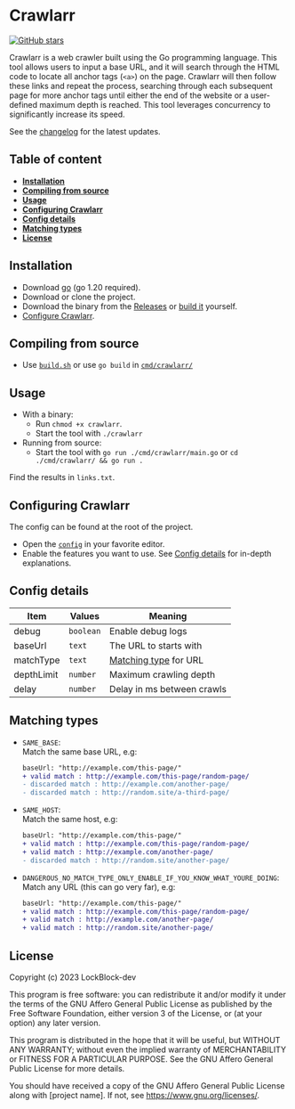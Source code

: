 # Crawlarr

[![GitHub stars](https://img.shields.io/github/stars/LockBlock-dev/crawlarr.svg)](https://github.com/LockBlock-dev/crawlarr/stargazers)

Crawlarr is a web crawler built using the Go programming language. This tool allows users to input a base URL, and it will search through the HTML code to locate all anchor tags (`<a>`) on the page. Crawlarr will then follow these links and repeat the process, searching through each subsequent page for more anchor tags until either the end of the website or a user-defined maximum depth is reached. This tool leverages concurrency to significantly increase its speed.

See the [changelog](/CHANGELOG.md) for the latest updates.

## Table of content

-   [**Installation**](#installation)
-   [**Compiling from source**](#compiling-from-source)
-   [**Usage**](#usage)
-   [**Configuring Crawlarr**](#configuring-crawlarr)
-   [**Config details**](#config-details)
-   [**Matching types**](#matching-types)
-   [**License**](#copyright)

## Installation

-   Download [go](https://go.dev/dl/) (go 1.20 required).
-   Download or clone the project.
-   Download the binary from the [Releases](../../releases) or [build it](#compiling-from-source) yourself.
-   [Configure Crawlarr](#configuring-crawlarr).

## Compiling from source

-   Use [`build.sh`](/build.sh) or use `go build` in [`cmd/crawlarr/`](/cmd/crawlarr/)

## Usage

-   With a binary:
    -   Run `chmod +x crawlarr`.
    -   Start the tool with `./crawlarr`
-   Running from source:
    -   Start the tool with `go run ./cmd/crawlarr/main.go` or `cd ./cmd/crawlarr/ && go run .`

Find the results in `links.txt`.

## Configuring Crawlarr

The config can be found at the root of the project.

-   Open the [`config`](/config.json) in your favorite editor.
-   Enable the features you want to use. See [Config details](#config-details) for in-depth explanations.

## Config details

| Item       | Values    | Meaning                                  |
| ---------- | --------- | ---------------------------------------- |
| debug      | `boolean` | Enable debug logs                        |
| baseUrl    | `text`    | The URL to starts with                   |
| matchType  | `text`    | [Matching type](#matching-types) for URL |
| depthLimit | `number`  | Maximum crawling depth                   |
| delay      | `number`  | Delay in ms between crawls               |

## Matching types

-   `SAME_BASE`:  
    Match the same base URL, e.g:

    ```diff
    baseUrl: "http://example.com/this-page/"
    + valid match : http://example.com/this-page/random-page/
    - discarded match : http://example.com/another-page/
    - discarded match : http://random.site/a-third-page/
    ```

-   `SAME_HOST`:  
    Match the same host, e.g:

    ```diff
    baseUrl: "http://example.com/this-page/"
    + valid match : http://example.com/this-page/random-page/
    + valid match : http://example.com/another-page/
    - discarded match : http://random.site/another-page/
    ```

-   `DANGEROUS_NO_MATCH_TYPE_ONLY_ENABLE_IF_YOU_KNOW_WHAT_YOURE_DOING`:  
    Match any URL (this can go very far), e.g:
    ```diff
    baseUrl: "http://example.com/this-page/"
    + valid match : http://example.com/this-page/random-page/
    + valid match : http://example.com/another-page/
    + valid match : http://random.site/another-page/
    ```

## License

Copyright (c) 2023 LockBlock-dev

This program is free software: you can redistribute it and/or modify
it under the terms of the GNU Affero General Public License as published by the Free Software Foundation, either version 3 of the License, or
(at your option) any later version.

This program is distributed in the hope that it will be useful, but WITHOUT ANY WARRANTY; without even the implied warranty of MERCHANTABILITY or FITNESS FOR A PARTICULAR PURPOSE. See the GNU Affero General Public License for more details.

You should have received a copy of the GNU Affero General Public License along with [project name]. If not, see <https://www.gnu.org/licenses/>.
